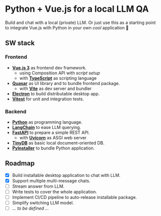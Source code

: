 # Python + Vue.js for a local LLM QA

Build and chat with a local (private) LLM. Or just use this as a starting point to integrate Vue.js with Python in your own _cool_ application 👾

## SW stack

### Frontend

- [**Vue.js 3**](https://vuejs.org/) as frontend dev framework.
  - using Composition API with _script setup_
  - with [**TypeScript**](https://www.typescriptlang.org/) as scripting language
- [**Quasar**](https://quasar.dev/) as UI library and to bundle frontend package.
  - with [**Vite**](https://vitejs.dev/) as dev server and bundler
- [**Electron**](https://www.electron.build/) to build distributable desktop app.
- [**Vitest**](https://vitest.dev/) for unit and integration tests.

### Backend

- [**Python**](https://www.python.org/) as programming language.
- [**LangChain**](https://www.langchain.com/) to ease LLM querying.
- [**FastAPI**](https://fastapi.tiangolo.com/) to prepare a simple REST API.
  - with [**Uvicorn**](https://www.uvicorn.org/) as ASGI web server
- [**TinyDB**](https://tinydb.readthedocs.io/) as basic local document-oriented DB.
- [**PyInstaller**](https://pyinstaller.org/) to bundle Python application.

## Roadmap

- [x] Build installable desktop application to chat with LLM.
- [x] Support multiple multi-message chats.
- [ ] Stream answer from LLM.
- [ ] Write tests to cover the whole application.
- [ ] Implement CI/CD pipeline to auto-release installable package.
- [ ] Simplify switching LLM model.
- [ ] _... to be defined ..._
